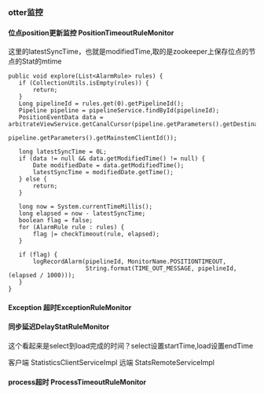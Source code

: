 

### otter监控

#### 位点position更新监控 PositionTimeoutRuleMonitor

这里的latestSyncTime，也就是modifiedTime,取的是zookeeper上保存位点的节点的Stat的mtime

 ```
public void explore(List<AlarmRule> rules) {
    if (CollectionUtils.isEmpty(rules)) {
        return;
    }
    Long pipelineId = rules.get(0).getPipelineId();
    Pipeline pipeline = pipelineService.findById(pipelineId);
    PositionEventData data = arbitrateViewService.getCanalCursor(pipeline.getParameters().getDestinationName(),
                                                                 pipeline.getParameters().getMainstemClientId());

    long latestSyncTime = 0L;
    if (data != null && data.getModifiedTime() != null) {
        Date modifiedDate = data.getModifiedTime();
        latestSyncTime = modifiedDate.getTime();
    } else {
        return;
    }

    long now = System.currentTimeMillis();
    long elapsed = now - latestSyncTime;
    boolean flag = false;
    for (AlarmRule rule : rules) {
        flag |= checkTimeout(rule, elapsed);
    }

    if (flag) {
        logRecordAlarm(pipelineId, MonitorName.POSITIONTIMEOUT,
                       String.format(TIME_OUT_MESSAGE, pipelineId, (elapsed / 1000)));
    }
}
 ```

#### Exception 超时ExceptionRuleMonitor


#### 同步延迟DelayStatRuleMonitor

这个看起来是select到load完成的时间？select设置startTime,load设置endTime

客户端 StatisticsClientServiceImpl
远端 StatsRemoteServiceImpl

#### process超时 ProcessTimeoutRuleMonitor

